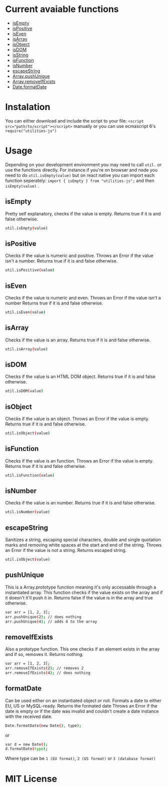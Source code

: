 # Current avaiable functions
  - [isEmpty](#isempty)
  - [isPositive](#ispositive)
  - [isEven](#iseven)
  - [isArray](#isarray)
  - [isObject](#isobject)
  - [isDOM](#isdom)
  - [isString](#isstring)
  - [isFunction](#isfunction)
  - [isNumber](#isnumber)
  - [escapeString](#escapestring)
  - [Array.pushUnique](#pushunique)
  - [Array.removeIfExists](#removeifexists)
  - [Date.formatDate](#formatdate)

# Instalation
You can either download and include the script to your file: ``<script src="path/to/script"></script>`` manually or you can use ecmascript 6's ``require("utilities-js")`` 

# Usage
Depending on your development environment you may need to call `` util. `` or use the functions directly. For instance if you're on browser and node you need to do `` util.isEmpty(value) `` but on react native you can import each function seperately:  `` import { isEmpty } from "utilities-js"; `` and then `` isEmpty(value) `` .

## isEmpty
Pretty self explanatory, checks if the value is empty.
Returns true if it is and false otherwise.
```sh
util.isEmpty(value) 
```

## isPositive
Checks if the value is numeric and positive.
Throws an Error if the value isn't a number.
Returns true if it is and false otherwise.
```sh
util.isPositive(value) 
```

## isEven
Checks if the value is numeric and even.
Throws an Error if the value isn't a number
Returns true if it is and false otherwise.
```sh
util.isEven(value) 
```

## isArray
Checks if the value is an array.
Returns true if it is and false otherwise.
```sh
util.isArray(value) 
```

## isDOM
Checks if the value is an HTML DOM object.
Returns true if it is and false otherwise.
```sh
util.isDOM(value)
```

## isObject
Checks if the value is an object.
Throws an Error if the value is empty.
Returns true if it is and false otherwise.
```sh
util.isObject(value) 
```

## isFunction
Checks if the value is an function.
Throws an Error if the value is empty.
Returns true if it is and false otherwise.
```sh
util.isFunction(value) 
```

## isNumber
Checks if the value is an number.
Returns true if it is and false otherwise.
```sh
util.isNumber(value) 
```

## escapeString
Sanitizes a string, escaping special characters, double and single quotation marks and removing white spaces at the start and end of the string.
Throws an Error if the value is not a string.
Returns escaped string.
```sh
util.isObject(value) 
```

## pushUnique
This is a Array.prototype function meaning it's only accessable through a instantiated array. 
This function checks if the value exists on the array and if it doesn't it'll push it in.
Returns false if the value is in the array and true otherwise.
```sh
var arr = [1, 2, 3];
arr.pushUnique(2); // does nothing
arr.pushUnique(4); // adds 4 to the array
```

## removeIfExists
Also a prototype function. This one checks if an element exists in the array and if so, removes it.
Returns nothing.
```sh
var arr = [1, 2, 3];
arr.removeIfExists(2); // removes 2
arr.removeIfExists(4); // does nothing
```

## formatDate 
Can be used either on an instantiated object or not. Formats a date to either EU, US or MySQL-ready.
Returns the formated date
Throws an Error if the date is empty or if the date was invalid and couldn't create a date instance with the received date.
```sh
Date.formatDate(new Date(), type); 
```
or 
```sh
var d = new Date();
d.formatDate(type); 
```
Where type can be ``1 (EU format)``, ``2 (US format)`` or ``3 (database format)`` 


# MIT License
